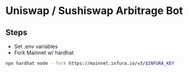 # Uniswap / Sushiswap Arbitrage Bot

## Steps
- Set .env variables
- Fork Mainnet w/ hardhat
```bash
npx hardhat node --fork https://mainnet.infura.io/v3/$INFURA_KEY
```